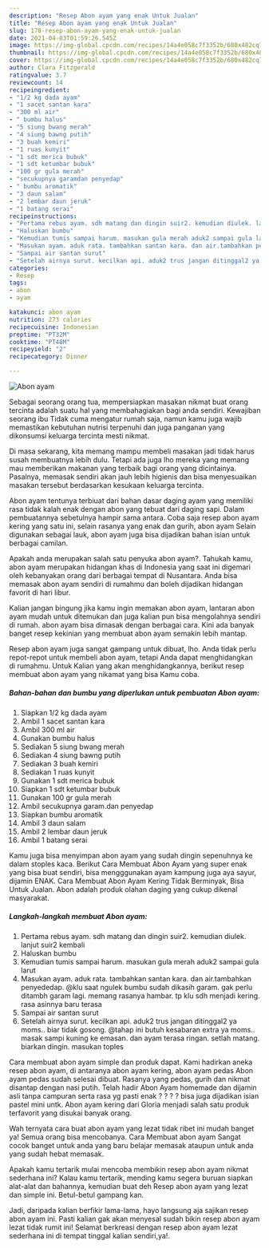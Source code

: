 ```yaml
---
description: "Resep Abon ayam yang enak Untuk Jualan"
title: "Resep Abon ayam yang enak Untuk Jualan"
slug: 178-resep-abon-ayam-yang-enak-untuk-jualan
date: 2021-04-03T01:59:26.545Z
image: https://img-global.cpcdn.com/recipes/14a4e058c7f3352b/680x482cq70/abon-ayam-foto-resep-utama.jpg
thumbnail: https://img-global.cpcdn.com/recipes/14a4e058c7f3352b/680x482cq70/abon-ayam-foto-resep-utama.jpg
cover: https://img-global.cpcdn.com/recipes/14a4e058c7f3352b/680x482cq70/abon-ayam-foto-resep-utama.jpg
author: Clara Fitzgerald
ratingvalue: 3.7
reviewcount: 14
recipeingredient:
- "1/2 kg dada ayam"
- "1 sacet santan kara"
- "300 ml air"
- " bumbu halus"
- "5 siung bwang merah"
- "4 siung bawng putih"
- "3 buah kemiri"
- "1 ruas kunyit"
- "1 sdt merica bubuk"
- "1 sdt ketumbar bubuk"
- "100 gr gula merah"
- "secukupnya garamdan penyedap"
- " bumbu aromatik"
- "3 daun salam"
- "2 lembar daun jeruk"
- "1 batang serai"
recipeinstructions:
- "Pertama rebus ayam. sdh matang dan dingin suir2. kemudian diulek. lanjut suir2 kembali"
- "Haluskan bumbu"
- "Kemudian tumis sampai harum. masukan gula merah aduk2 sampai gula larut"
- "Masukan ayam. aduk rata. tambahkan santan kara. dan air.tambahkan penyededap. @klu saat ngulek bumbu sudah dikasih garam. gak perlu ditambh garam lagi. memang rasanya hambar. tp klu sdh menjadi kering. rasa asinnya baru terasa"
- "Sampai air santan surut"
- "Setelah airnya surut. kecilkan api. aduk2 trus jangan ditinggal2 ya moms.. biar tidak gosong. @tahap ini butuh kesabaran extra ya moms.. masak sampi kuning ke emasan. dan ayam terasa ringan. setlah matang. biarkan dingin. masukan toples"
categories:
- Resep
tags:
- abon
- ayam

katakunci: abon ayam 
nutrition: 273 calories
recipecuisine: Indonesian
preptime: "PT32M"
cooktime: "PT48M"
recipeyield: "2"
recipecategory: Dinner

---
```



![Abon ayam](https://img-global.cpcdn.com/recipes/14a4e058c7f3352b/680x482cq70/abon-ayam-foto-resep-utama.jpg)

Sebagai seorang orang tua, mempersiapkan masakan nikmat buat orang tercinta adalah suatu hal yang membahagiakan bagi anda sendiri. Kewajiban seorang ibu Tidak cuma mengatur rumah saja, namun kamu juga wajib memastikan kebutuhan nutrisi terpenuhi dan juga panganan yang dikonsumsi keluarga tercinta mesti nikmat.

Di masa  sekarang, kita memang mampu membeli masakan jadi tidak harus susah membuatnya lebih dulu. Tetapi ada juga lho mereka yang memang mau memberikan makanan yang terbaik bagi orang yang dicintainya. Pasalnya, memasak sendiri akan jauh lebih higienis dan bisa menyesuaikan masakan tersebut berdasarkan kesukaan keluarga tercinta. 

Abon ayam tentunya terbiuat dari bahan dasar daging ayam yang memiliki rasa tidak kalah enak dengan abon yang tebuat dari daging sapi. Dalam pembuatannya sebetulnya hampir sama antara. Coba saja resep abon ayam kering yang satu ini, selain rasanya yang enak dan gurih, abon ayam Selain digunakan sebagai lauk, abon ayam juga bisa dijadikan bahan isian untuk berbagai camilan.

Apakah anda merupakan salah satu penyuka abon ayam?. Tahukah kamu, abon ayam merupakan hidangan khas di Indonesia yang saat ini digemari oleh kebanyakan orang dari berbagai tempat di Nusantara. Anda bisa memasak abon ayam sendiri di rumahmu dan boleh dijadikan hidangan favorit di hari libur.

Kalian jangan bingung jika kamu ingin memakan abon ayam, lantaran abon ayam mudah untuk ditemukan dan juga kalian pun bisa mengolahnya sendiri di rumah. abon ayam bisa dimasak dengan berbagai cara. Kini ada banyak banget resep kekinian yang membuat abon ayam semakin lebih mantap.

Resep abon ayam juga sangat gampang untuk dibuat, lho. Anda tidak perlu repot-repot untuk membeli abon ayam, tetapi Anda dapat menghidangkan di rumahmu. Untuk Kalian yang akan menghidangkannya, berikut resep membuat abon ayam yang nikamat yang bisa Kamu coba.

<!--inarticleads1-->

##### Bahan-bahan dan bumbu yang diperlukan untuk pembuatan Abon ayam:

1. Siapkan 1/2 kg dada ayam
1. Ambil 1 sacet santan kara
1. Ambil 300 ml air
1. Gunakan  bumbu halus
1. Sediakan 5 siung bwang merah
1. Sediakan 4 siung bawng putih
1. Sediakan 3 buah kemiri
1. Sediakan 1 ruas kunyit
1. Gunakan 1 sdt merica bubuk
1. Siapkan 1 sdt ketumbar bubuk
1. Gunakan 100 gr gula merah
1. Ambil secukupnya garam.dan penyedap
1. Siapkan  bumbu aromatik
1. Ambil 3 daun salam
1. Ambil 2 lembar daun jeruk
1. Ambil 1 batang serai


Kamu juga bisa menyimpan abon ayam yang sudah dingin sepenuhnya ke dalam stoples kaca. Berikut Cara Membuat Abon Ayam yang super enak yang bisa buat sendiri, bisa mengggunakan ayam kampung juga aya sayur, dijamin ENAK. Cara Membuat Abon Ayam Kering Tidak Berminyak, Bisa Untuk Jualan. Abon adalah produk olahan daging yang cukup dikenal masyarakat. 

<!--inarticleads2-->

##### Langkah-langkah membuat Abon ayam:

1. Pertama rebus ayam. sdh matang dan dingin suir2. kemudian diulek. lanjut suir2 kembali
1. Haluskan bumbu
1. Kemudian tumis sampai harum. masukan gula merah aduk2 sampai gula larut
1. Masukan ayam. aduk rata. tambahkan santan kara. dan air.tambahkan penyededap. @klu saat ngulek bumbu sudah dikasih garam. gak perlu ditambh garam lagi. memang rasanya hambar. tp klu sdh menjadi kering. rasa asinnya baru terasa
1. Sampai air santan surut
1. Setelah airnya surut. kecilkan api. aduk2 trus jangan ditinggal2 ya moms.. biar tidak gosong. @tahap ini butuh kesabaran extra ya moms.. masak sampi kuning ke emasan. dan ayam terasa ringan. setlah matang. biarkan dingin. masukan toples


Cara membuat abon ayam simple dan produk dapat. Kami hadirkan aneka resep abon ayam, di antaranya abon ayam kering, abon ayam pedas Abon ayam pedas sudah selesai dibuat. Rasanya yang pedas, gurih dan nikmat disantap dengan nasi putih. Telah hadir Abon Ayam homemade dan dijamin asli tanpa campuran serta rasa yg pasti enak ? ? ? ? bisa juga dijadikan isian pastel mini untk. Abon ayam kering dari Gloria menjadi salah satu produk terfavorit yang disukai banyak orang. 

Wah ternyata cara buat abon ayam yang lezat tidak ribet ini mudah banget ya! Semua orang bisa mencobanya. Cara Membuat abon ayam Sangat cocok banget untuk anda yang baru belajar memasak ataupun untuk anda yang sudah hebat memasak.

Apakah kamu tertarik mulai mencoba membikin resep abon ayam nikmat sederhana ini? Kalau kamu tertarik, mending kamu segera buruan siapkan alat-alat dan bahannya, kemudian buat deh Resep abon ayam yang lezat dan simple ini. Betul-betul gampang kan. 

Jadi, daripada kalian berfikir lama-lama, hayo langsung aja sajikan resep abon ayam ini. Pasti kalian gak akan menyesal sudah bikin resep abon ayam lezat tidak rumit ini! Selamat berkreasi dengan resep abon ayam lezat sederhana ini di tempat tinggal kalian sendiri,ya!.

